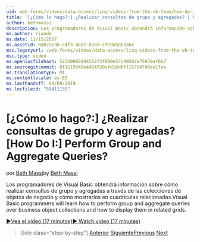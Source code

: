 ```yaml
---
uid: web-forms/videos/data-access/linq-videos-from-the-vb-team/how-do-i-perform-group-and-aggregate-queries
title: '[¿Cómo lo hago?:] ¿Realizar consultas de grupo y agregadas? | Microsoft Docs'
author: bethmassi
description: Los programadores de Visual Basic obtendrá información sobre cómo realizar consultas de grupo y agregadas a través de las colecciones de objetos de negocio y cómo mostrarlos en cuadrículas relacionadas.
ms.author: riande
ms.date: 11/15/2007
ms.assetid: 8d07ae36-c4f3-48d7-87d3-cfe9a5bb336e
msc.legacyurl: /web-forms/videos/data-access/linq-videos-from-the-vb-team/how-do-i-perform-group-and-aggregate-queries
msc.type: video
ms.openlocfilehash: 52320892844512f3f090e57c49587e75878ef6b7
ms.sourcegitcommit: 0f1119340e4464720cfd16d0ff15764746ea1fea
ms.translationtype: MT
ms.contentlocale: es-ES
ms.lasthandoff: 04/09/2019
ms.locfileid: "59411155"
---
```

# <a name="how-do-i-perform-group-and-aggregate-queries"></a><span data-ttu-id="8eb62-104">[¿Cómo lo hago?:] ¿Realizar consultas de grupo y agregadas?</span><span class="sxs-lookup"><span data-stu-id="8eb62-104">[How Do I:] Perform Group and Aggregate Queries?</span></span>

<span data-ttu-id="8eb62-105">por [Beth Massi](https://github.com/bethmassi)</span><span class="sxs-lookup"><span data-stu-id="8eb62-105">by [Beth Massi](https://github.com/bethmassi)</span></span>

<span data-ttu-id="8eb62-106">Los programadores de Visual Basic obtendrá información sobre cómo realizar consultas de grupo y agregadas a través de las colecciones de objetos de negocio y cómo mostrarlos en cuadrículas relacionadas.</span><span class="sxs-lookup"><span data-stu-id="8eb62-106">Visual Basic programmers will learn how to perform group and aggregate queries over business object collections and how to display them in related grids.</span></span>

[<span data-ttu-id="8eb62-107">&#9654;Vea el vídeo (17 minutos)</span><span class="sxs-lookup"><span data-stu-id="8eb62-107">&#9654; Watch video (17 minutes)</span></span>](https://channel9.msdn.com/Blogs/ASP-NET-Site-Videos/how-do-i-perform-group-and-aggregate-queries)

> [!div class="step-by-step"]
> <span data-ttu-id="8eb62-108">[Anterior](how-do-i-get-started-with-linq.md)
> [Siguiente](how-do-i-upgrade-visual-basic-projects-to-enable-linq.md)</span><span class="sxs-lookup"><span data-stu-id="8eb62-108">[Previous](how-do-i-get-started-with-linq.md)
[Next](how-do-i-upgrade-visual-basic-projects-to-enable-linq.md)</span></span>
